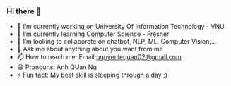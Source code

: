 ### Hi there 👋

- 🔭 I’m currently working on University Of Information Technology - VNU
- 🌱 I’m currently learning Computer Science - Fresher
- 👯 I’m looking to collaborate on chatbot, NLP, ML, Computer Vision,...
- 💬 Ask me about anything about you want from me
- 📫 How to reach me: Email:nguyenlequan02@gmail.com
- 😄 Pronouns: Anh QUan Ng
- ⚡ Fun fact: My best skill is sleeping through a day ;)

